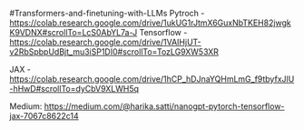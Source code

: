#Transformers-and-finetuning-with-LLMs
  Pytroch - https://colab.research.google.com/drive/1ukUG1rJtmX6GuxNbTKEH82jwgkK9VDNX#scrollTo=LcS0AbYL7a-J
  Tensorflow - https://colab.research.google.com/drive/1VAIHjUT-v2RbSpbpUdBjt_mu3iSP1DI0#scrollTo=TozLG9XW53XR
  
  
  JAX - https://colab.research.google.com/drive/1hCP_hDJnaYQHmLmG_f9tbyfxJlU-hHwD#scrollTo=dyCbV9XLWH5q

  Medium: https://medium.com/@harika.satti/nanogpt-pytorch-tensorflow-jax-7067c8622c14
  
